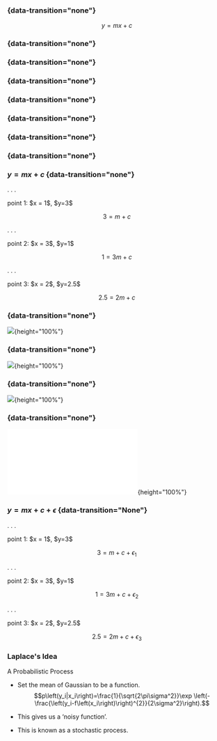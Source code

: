 ### {data-transition="none"}


<large>$$y = mx + c$$</large>

### {data-transition="none"}

<object class="svgplot" data="../ml/diagrams/over_determined_system001.svg">
</object>

### {data-transition="none"}

<object class="svgplot" data="../ml/diagrams/over_determined_system002.svg">
</object>

### {data-transition="none"}

<object class="svgplot" data="../ml/diagrams/over_determined_system003.svg">
</object>

### {data-transition="none"}

<object class="svgplot" data="../ml/diagrams/over_determined_system004.svg">
</object>

### {data-transition="none"}

<object class="svgplot" data="../ml/diagrams/over_determined_system005.svg">
</object>

### {data-transition="none"}

<object class="svgplot" data="../ml/diagrams/over_determined_system006.svg">
</object>

### {data-transition="none"}

<object class="svgplot" data="../ml/diagrams/over_determined_system007.svg">
</object>



### $y = mx + c$ {data-transition="none"}

. . . 

<div align="left">point 1: $x = 1$, $y=3$</div>

$$3 = m + c$$

. . .

<div align="left">point 2: $x = 3$, $y=1$</div>

$$1 = 3m + c$$

. . . 

<div align="left">point 3: $x = 2$, $y=2.5$</div>

$$2.5 = 2m + c$$

### {data-transition="none"}

![](../ml/diagrams/Pierre-Simon_Laplace.png){height="100%"}

### {data-transition="none"}

![](../ml/diagrams/laplacesDeterminismFrench.png){height="100%"}

### {data-transition="none"}

![](../ml/diagrams/laplacesDeterminismEnglish.png){height="100%"}

### {data-transition="none"}

![](../ml/diagrams/philosophicaless00lapliala.pdf){height="100%"}

### $y = mx + c + \epsilon$ {data-transition="None"}

. . . 

<div align="left">point 1: $x = 1$, $y=3$</div>

$$3 = m + c + \epsilon_1$$

. . .

<div align="left">point 2: $x = 3$, $y=1$</div>

$$1 = 3m + c + \epsilon_2$$

. . . 

<div align="left">point 3: $x = 2$, $y=2.5$</div>

$$2.5 = 2m + c + \epsilon_3$$


### Laplace's Idea

A Probabilistic Process

-   Set the mean of Gaussian to be a function.
    $$p\left(y_i|x_i\right)=\frac{1}{\sqrt{2\pi\sigma^2}}\exp \left(-\frac{\left(y_i-f\left(x_i\right)\right)^{2}}{2\sigma^2}\right).$$

-   This gives us a ‘noisy function’.

-   This is known as a stochastic process.
